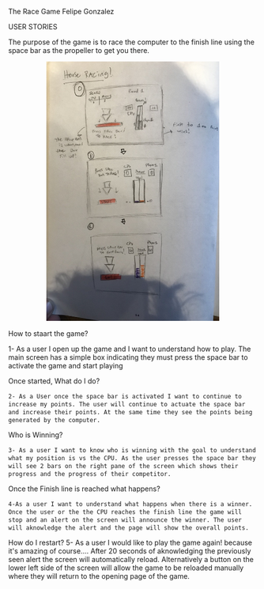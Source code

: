 The Race Game 
Felipe Gonzalez


USER STORIES

The purpose of the game is to race the computer to the finish line using the space bar as the propeller to get you there. 

<p align="center">
<img src= "https://github.com/pipe2705/The-Race-Game/blob/master/LF_Wireframe1.jpeg" width="350" title="First screen and First Steps" > 
</p>

How to staart the game? 

   1-  As a user I open up the game and I want to understand how to play. 
        The main screen has a simple box indicating they must press the space bar to activate the game and start playing 

Once started, What do I do? 

    2- As a User once the space bar is activated I want to continue to increase my points. The user will continue to actuate the space bar and increase their points. At the same time they see the points being generated by the computer. 

Who is Winning? 

    3- As a user I want to know who is winning with the goal to understand what my position is vs the CPU. As the user presses the space bar they will see 2 bars on the right pane of the screen which shows their progress and the progress of their competitor.

Once the Finish line is reached what happens?

    4-As a user I want to understand what happens when there is a winner. Once the user or the the CPU reaches the finish line the game will stop and an alert on the screen will announce the winner. The user will aknowledge the alert and the page will show the overall points. 

How do I restart? 
    5- As a user I would like to play the game again! because it's amazing of course.... After 20 seconds of aknowledging the previously seen alert the screen will automatically reload. Alternatively a button on the lower left side of the screen will allow the game to be reloaded manually where they will return to the opening page of the game. 

